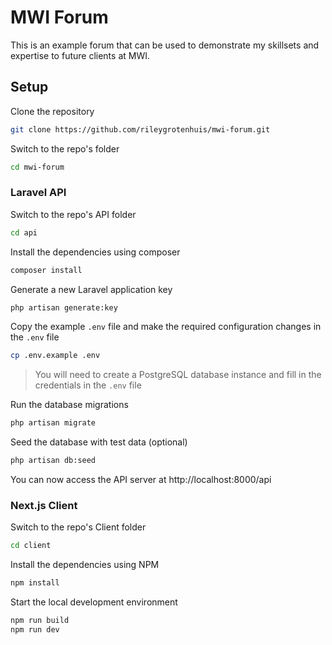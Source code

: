 # MWI Forum

This is an example forum that can be used to demonstrate my skillsets and expertise to future clients at MWI.

## Setup

Clone the repository

```bash
git clone https://github.com/rileygrotenhuis/mwi-forum.git
```

Switch to the repo's folder

```bash
cd mwi-forum
```

### Laravel API

Switch to the repo's API folder

```bash
cd api
```

Install the dependencies using composer

```bash
composer install
```

Generate a new Laravel application key

```bash
php artisan generate:key
```

Copy the example `.env` file and make the required configuration changes in the `.env` file

```bash
cp .env.example .env
```

> You will need to create a PostgreSQL database instance and fill in the credentials in the `.env` file

Run the database migrations

```bash
php artisan migrate
```

Seed the database with test data (optional)

```bash
php artisan db:seed
```

You can now access the API server at http://localhost:8000/api

### Next.js Client

Switch to the repo's Client folder

```bash
cd client
```

Install the dependencies using NPM

```bash
npm install
```

Start the local development environment

```bash
npm run build
npm run dev
```
